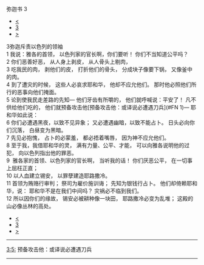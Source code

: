 ﻿





 弥迦书 3




* [<](bible/MIC02.md)
* [3](bible/MIC.md)
* [>](bible/MIC04.md)



 
3弥迦斥责以色列的领袖  
1 我说：雅各的首领， 以色列家的官长啊，你们要听！ 你们不当知道公平吗？  
2 你们恶善好恶， 从人身上剥皮， 从人骨头上剔肉，  
3 吃我民的肉， 剥他们的皮， 打折他们的骨头， 分成块子像要下锅， 又像釜中的肉。  
4 到了遭灾的时候， 这些人必哀求耶和华， 他却不应允他们。 那时他必照他们所行的恶事向他们掩面。     
5 论到使我民走差路的先知— 他们牙齿有所嚼的， 他们就呼喊说：平安了！ 凡不供给他们吃的， 他们就预备攻击他[预备攻击他：或译说必遭遇刀兵](#FN
1)— 耶和华如此说：  
6 你们必遭遇黑夜，以致不见异象； 又必遭遇幽暗，以致不能占卜。 日头必向你们沉落， 白昼变为黑暗。  
7 先见必抱愧， 占卜的必蒙羞， 都必捂着嘴唇， 因为神不应允他们。     
8 至于我，我借耶和华的灵， 满有力量、公平、才能， 可以向雅各说明他的过犯， 向以色列指出他的罪恶。  
9  雅各家的首领、以色列家的官长啊， 当听我的话！ 你们厌恶公平， 在一切事上屈枉正直；  
10 以人血建立锡安， 以罪孽建造耶路撒冷。  
11 首领为贿赂行审判； 祭司为雇价施训诲； 先知为银钱行占卜。 他们却倚赖耶和华，说： 耶和华不是在我们中间吗？ 灾祸必不临到我们。  
12 所以因你们的缘故， 锡安必被耕种像一块田， 耶路撒冷必变为乱堆； 这殿的山必像丛林的高处。 
* [<](bible/MIC02.md)
* [3](bible/MIC.md)
* [>](bible/MIC04.md)





---


[3:5:](#V5)
预备攻击他：或译说必遭遇刀兵




---









